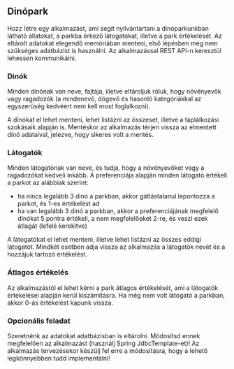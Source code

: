 ## Dinópark

Hozz létre egy alkalmazást, ami segít nyilvántartani a dinóparkunkban látható állatokat, a parkba érkező látogatókat, illetve a park értékelését.
Az eltárolt adatokat elegendő memóriában menteni, első lépésben még nem szükséges adatbázist is használni.
Az alkalmazással REST API-n keresztül lehessen kommunikálni.

### Dinók

Minden dínónak van neve, fajtája, illetve eltároljuk róluk, hogy növényevők vagy ragadozók (a mindenevő, dögevő és hasonló kategóriákkal az egyszerűség kedvéért nem kell most foglalkozni).

A dínókat el lehet menteni, lehet listázni az összeset, illetve a táplálkozási szokásaik alapján is.
Mentéskor az alkalmazás térjen vissza az elmentett dínó adataival, jelezve, hogy sikeres volt a mentés.

### Látogatók

Minden látogatónak van neve, és tudja, hogy a növényevőket vagy a ragadozókat kedveli inkább.
A preferenciája alapján minden látogató értékeli a parkot az alábbiak szerint:
- ha nincs legalább 3 dinó a parkban, akkor gátlástalanul lepontozza a parkot, és 1-es értékelést ad
- ha van legalább 3 dinó a parkban, akkor a preferenciájának megfelelő dínókat 5 pontra értékeli, a nem megfelelőeket 2-re, és veszi ezek átlagát (lefelé kerekítve)

A látogatókat el lehet menteni, illetve lehet listázni az összes eddigi látogatót. Mindkét esetben adja vissza az alkalmazás a látogatók nevét és a hozzájuk tartozó értékelést.

### Átlagos értékelés

Az alkalmazástól el lehet kérni a park átlagos értékelését, ami a látogatók értékelései alapján kerül kiszámításra.
Ha még nem volt látogató a parkban, akkor 0-ás értékelést kapunk vissza.

### Opcionális feladat

Szeretnénk az adatokat adatbázisban is eltárolni. Módosítsd ennek megfelelően az alkalmazást (használj Spring JdbcTemplate-et)!
Az alkalmazás tervezésekor készülj fel erre a módosításra, hogy a lehető legkönnyebben tudd implementálni!
